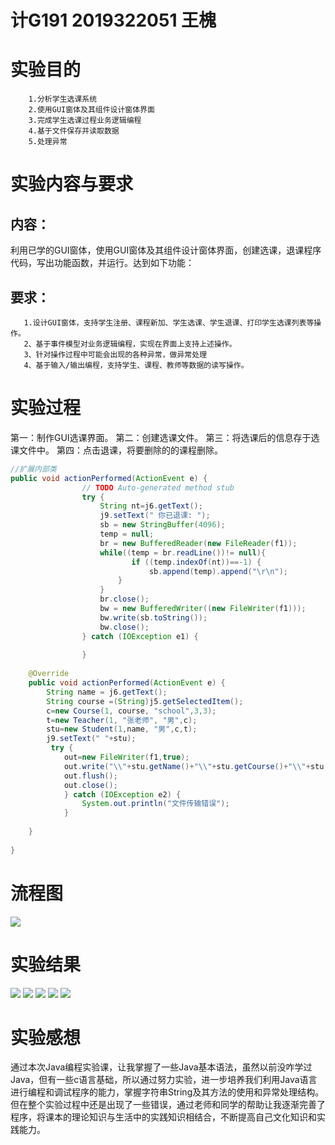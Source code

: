 # 计G191 2019322051 王槐
# 实验目的
        1.分析学生选课系统
        2.使用GUI窗体及其组件设计窗体界面
        3.完成学生选课过程业务逻辑编程
        4.基于文件保存并读取数据
        5.处理异常

# 实验内容与要求
## 内容：
利用已学的GUI窗体，使用GUI窗体及其组件设计窗体界面，创建选课，退课程序代码，写出功能函数，并运行。达到如下功能：
## 要求：
       1.设计GUI窗体，支持学生注册、课程新加、学生选课、学生退课、打印学生选课列表等操作。
       2、基于事件模型对业务逻辑编程，实现在界面上支持上述操作。
       3、针对操作过程中可能会出现的各种异常，做异常处理
       4、基于输入/输出编程，支持学生、课程、教师等数据的读写操作。

# 实验过程
第一：制作GUI选课界面。
第二：创建选课文件。
第三：将选课后的信息存于选课文件中。
第四：点击退课，将要删除的的课程删除。
```java
//扩展内部类
public void actionPerformed(ActionEvent e) {
				// TODO Auto-generated method stub
				try {
					String nt=j6.getText();
					j9.setText(" 你已退课: ");				
					sb = new StringBuffer(4096);
					temp = null;
					br = new BufferedReader(new FileReader(f1)); 
					while((temp = br.readLine())!= null){ 
					       if ((temp.indexOf(nt))==-1) {
					    	   sb.append(temp).append("\r\n");
						}       
					} 
					br.close(); 
					bw = new BufferedWriter((new FileWriter(f1))); 
					bw.write(sb.toString()); 
					bw.close();
				} catch (IOException e1) {
				
				}
	
	@Override
	public void actionPerformed(ActionEvent e) {
		String name = j6.getText();
		String course =(String)j5.getSelectedItem();
		c=new Course(1, course, "school",3,3);
		t=new Teacher(1, "张老师", "男",c);
		stu=new Student(1,name, "男",c,t);	   
      	j9.setText(" "+stu);
      	 try {
   	    	out=new FileWriter(f1,true);
   	    	out.write("\\"+stu.getName()+"\\"+stu.getCourse()+"\\"+stu.getTeather()+"\n");
   	    	out.flush();
   	    	out.close();
			} catch (IOException e2) {
				System.out.println("文件传输错误");
			}
		
	}
    
}
```
# 流程图
![](https://github.com/WangHuai0511/wanghuailxx/blob/master/流程图.png)
# 实验结果
![](https://github.com/WangHuai0511/wanghuailxx/blob/master/1.png)
![](https://github.com/WangHuai0511/wanghuailxx/blob/master/2.png)
![](https://github.com/WangHuai0511/wanghuailxx/blob/master/3.png)
![](https://github.com/WangHuai0511/wanghuailxx/blob/master/4.png)
![](https://github.com/WangHuai0511/wanghuailxx/blob/master/6.png)
# 实验感想
通过本次Java编程实验课，让我掌握了一些Java基本语法，虽然以前没咋学过Java，但有一些c语言基础，所以通过努力实验，进一步培养我们利用Java语言进行编程和调试程序的能力，掌握字符串String及其方法的使用和异常处理结构。但在整个实验过程中还是出现了一些错误，通过老师和同学的帮助让我逐渐完善了程序，将课本的理论知识与生活中的实践知识相结合，不断提高自己文化知识和实践能力。

